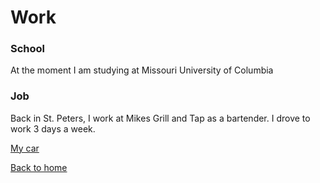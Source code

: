 # Work
### School
At the moment I am studying at Missouri University of Columbia
### Job
Back in St. Peters, I work at Mikes Grill and Tap as a bartender.
I drove to work 3 days a week. 

[My car](https://github.com/Bmandog/aboutMe/blob/main/IMG_5007.jpg)

[Back to home](./README.md)
